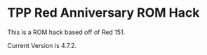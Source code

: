 # TPP Red Anniversary ROM Hack

This is a ROM hack based off of Red 151.

Current Version is 4.7.2.
